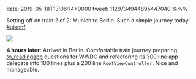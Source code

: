 date: 2019-05-18T13:06:14+0000
tweet: 1129734944895447040
%%%

Setting off on train 2 of 2: Munich to Berlin. Such a simple journey today. [#uikonf](https://twitter.com/hashtag/uikonf)

![](D62f6e_X4AEew6G.jpg)

**4 hours later:** Arrived in Berlin. Comfortable train journey preparing [@_readingapp](https://twitter.com/_readingapp) questions for WWDC and refactoring its 300 line app delegate into 100 lines plus a 200 line `RootViewController`. Nice and manageable.
